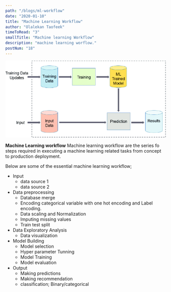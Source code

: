 ```yaml
---
path: "/blogs/ml-workflow"
date: "2020-01-10"
title: "Machine Learning Workflow"
author: "Olalekan Taofeek"
timeToRead: "3"
smallTitle: "Machine learning Workflow"
description: "machine learning worflow."
postNum: "18"
---
```


<img src="./cover_18.png"/>
<br/>

**Machine Learning workflow** Machine learning workflow are the series fo steps required in executing a machine learning related tasks from concept to production deployment.

Below are some of the essential machine learning workflow;

- Input
  - data source 1
  - data source 2
- Data preprocessing
  - Database merge
  - Encoding categorical variable with one hot encoding and Label encoding.
  - Data scaling and Normalization
  - Imputing missing values
  - Train test split
- Data Exploratory Analysis
  - Data visualization
- Model Building
  - Model selection
  - Hyper parameter Tunning
  - Model Training
  - Model evaluation
- Output
  - Making predictions
  - Making recommendation
  - classification; Binary/categorical
